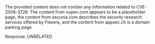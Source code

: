 The provided content does not contain any information related to CVE-2006-3726. The content from vupen.com appears to be a placeholder page, the content from secunia.com describes the security research services offered by Flexera, and the content from appsec.ch is a domain parking page.

Response: UNRELATED